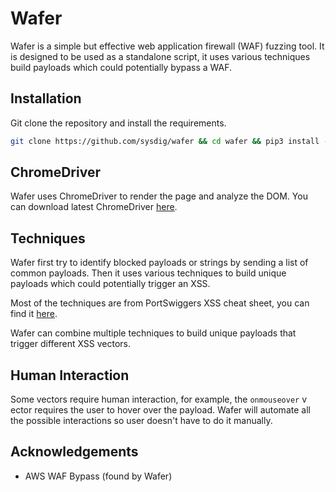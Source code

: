 # Wafer

Wafer is a simple but effective web application firewall (WAF) fuzzing tool. It is designed to be used as a standalone script, it uses various techniques build payloads which could potentially bypass a WAF.

## Installation

Git clone the repository and install the requirements.

```bash
git clone https://github.com/sysdig/wafer && cd wafer && pip3 install -r requirements.txt
``` 

## ChromeDriver

Wafer uses ChromeDriver to render the page and analyze the DOM. You can download latest ChromeDriver [here](https://googlechromelabs.github.io/chrome-for-testing/#stable).

## Techniques

Wafer first try to identify blocked payloads or strings by sending a list of common payloads. Then it uses various techniques to build unique payloads which could potentially trigger an XSS.

Most of the techniques are from PortSwiggers XSS cheat sheet, you can find it [here](https://portswigger.net/web-security/cross-site-scripting/cheat-sheet).

Wafer can combine multiple techniques to build unique payloads that trigger different XSS vectors.

## Human Interaction

Some vectors require human interaction, for example, the `onmouseover` v ector requires the user to hover over the payload. Wafer will automate all the possible interactions so user doesn't have to do it manually.

## Acknowledgements

- AWS WAF Bypass (found by Wafer)
